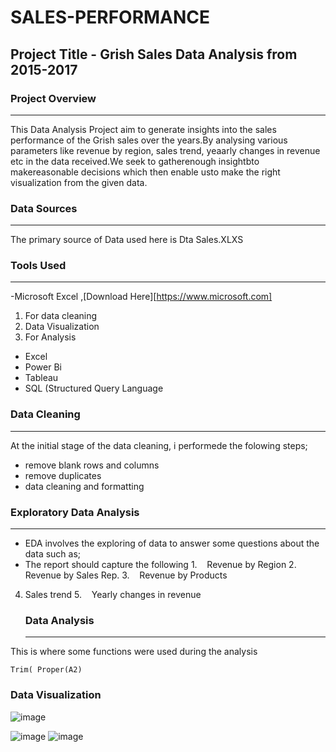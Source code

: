 
# SALES-PERFORMANCE
 ## Project Title - Grish Sales Data Analysis from 2015-2017

### Project Overview
---
This Data Analysis Project aim to generate insights into the sales performance of the Grish sales over the years.By analysing various parameters like revenue by region, sales trend, yeaarly changes in revenue etc in the data received.We seek to gatherenough insightbto makereasonable decisions which then enable usto make the right visualization from the given data.

### Data Sources
---
The primary source of Data used here is Dta Sales.XLXS

### Tools Used
---
-Microsoft Excel ,[Download Here][https://www.microsoft.com]
  1. For data cleaning
  2. Data Visualization
  3. For Analysis
- Excel
- Power Bi
- Tableau
- SQL (Structured Query Language
  
 ### Data Cleaning
 ---
 At the initial stage of the data cleaning, i performede the folowing steps;
   - remove blank rows and columns
   - remove duplicates
   - data cleaning and formatting 
### Exploratory Data Analysis
---
 - EDA involves the exploring of data to answer some questions about the data such as;
 - The report should capture the following
1.    Revenue by Region
2.    Revenue by Sales Rep.
3.    Revenue by Products
4. Sales trend
5.    Yearly changes in revenue

   ### Data Analysis
   ---
This is where some functions were used during the analysis 
``` Excel
Trim( Proper(A2)
```

### Data Visualization

![image](https://github.com/user-attachments/assets/b092eb6b-854d-4201-a4c9-a90deb28c8fa)

![image](https://github.com/user-attachments/assets/df46a6b5-d5f9-4a9c-9545-a2ac3eea571f)
![image](https://github.com/user-attachments/assets/7e0198ef-35e9-421d-a310-cedcaca41ef6)



   



     
